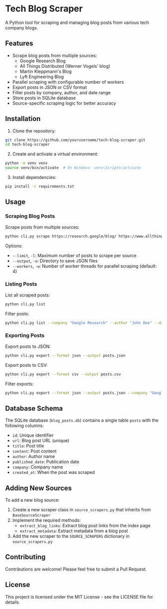 # Tech Blog Scraper

A Python tool for scraping and managing blog posts from various tech company blogs.

## Features

- Scrape blog posts from multiple sources:
  - Google Research Blog
  - All Things Distributed (Werner Vogels' blog)
  - Martin Kleppmann's Blog
  - Lyft Engineering Blog
- Parallel scraping with configurable number of workers
- Export posts in JSON or CSV format
- Filter posts by company, author, and date range
- Store posts in SQLite database
- Source-specific scraping logic for better accuracy

## Installation

1. Clone the repository:
```bash
git clone https://github.com/yourusername/tech-blog-scraper.git
cd tech-blog-scraper
```

2. Create and activate a virtual environment:
```bash
python -m venv venv
source venv/bin/activate  # On Windows: venv\Scripts\activate
```

3. Install dependencies:
```bash
pip install -r requirements.txt
```

## Usage

### Scraping Blog Posts

Scrape posts from multiple sources:
```bash
python cli.py scrape https://research.google/blog/ https://www.allthingsdistributed.com/articles.html --limit 10 --output exports
```

Options:
- `--limit`, `-l`: Maximum number of posts to scrape per source
- `--output`, `-o`: Directory to save JSON files
- `--workers`, `-w`: Number of worker threads for parallel scraping (default: 4)

### Listing Posts

List all scraped posts:
```bash
python cli.py list
```

Filter posts:
```bash
python cli.py list --company "Google Research" --author "John Doe" --date-from "2024-01-01" --date-to "2024-12-31"
```

### Exporting Posts

Export posts to JSON:
```bash
python cli.py export --format json --output posts.json
```

Export posts to CSV:
```bash
python cli.py export --format csv --output posts.csv
```

Filter exports:
```bash
python cli.py export --format json --output posts.json --company "Google Research" --date-from "2024-01-01"
```

## Database Schema

The SQLite database (`blog_posts.db`) contains a single table `posts` with the following columns:

- `id`: Unique identifier
- `url`: Blog post URL (unique)
- `title`: Post title
- `content`: Post content
- `author`: Author name
- `published_date`: Publication date
- `company`: Company name
- `created_at`: When the post was scraped

## Adding New Sources

To add a new blog source:

1. Create a new scraper class in `source_scrapers.py` that inherits from `BaseSourceScraper`
2. Implement the required methods:
   - `extract_blog_links`: Extract blog post links from the index page
   - `extract_metadata`: Extract metadata from a blog post
3. Add the new scraper to the `SOURCE_SCRAPERS` dictionary in `source_scrapers.py`

## Contributing

Contributions are welcome! Please feel free to submit a Pull Request.

## License

This project is licensed under the MIT License - see the LICENSE file for details. 